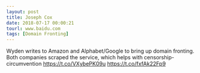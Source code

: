 ```yaml
---
layout: post
title: Joseph Cox
date: 2018-07-17 00:00:21
tourl: www.baidu.com
tags: [Domain Fronting]
---
```

Wyden writes to Amazon and Alphabet/Google to bring up domain fronting. Both companies scraped the service, which helps with censorship-circumvention https://t.co/VXybePK09u https://t.co/fxfAk22Fp9